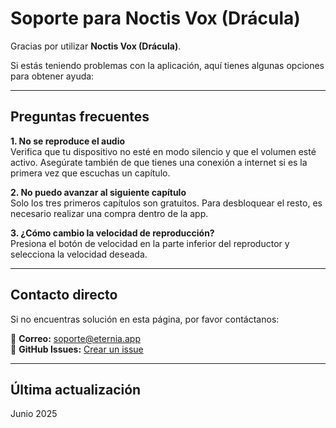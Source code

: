 # Soporte para Noctis Vox (Drácula)

Gracias por utilizar **Noctis Vox (Drácula)**.

Si estás teniendo problemas con la aplicación, aquí tienes algunas opciones para obtener ayuda:

---

## Preguntas frecuentes

**1. No se reproduce el audio**  
Verifica que tu dispositivo no esté en modo silencio y que el volumen esté activo. Asegúrate también de que tienes una conexión a internet si es la primera vez que escuchas un capítulo.

**2. No puedo avanzar al siguiente capítulo**  
Solo los tres primeros capítulos son gratuitos. Para desbloquear el resto, es necesario realizar una compra dentro de la app.

**3. ¿Cómo cambio la velocidad de reproducción?**  
Presiona el botón de velocidad en la parte inferior del reproductor y selecciona la velocidad deseada.

---

## Contacto directo
Si no encuentras solución en esta página, por favor contáctanos:

📧 **Correo:** soporte@eternia.app  
🐙 **GitHub Issues:** [Crear un issue](https://github.com/eternia-apps/noctis-vox-dracula/issues)

---

## Última actualización
Junio 2025
